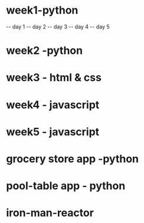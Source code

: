 
# week1-python
  -- day 1
  -- day 2
  -- day 3
  -- day 4
  -- day 5
# week2 -python
# week3 - html & css
# week4 - javascript
# week5 - javascript


# grocery store app -python
# pool-table app - python
# iron-man-reactor










